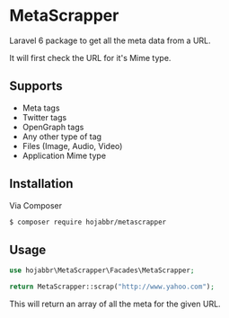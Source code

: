 # MetaScrapper

Laravel 6 package to get all the meta data from a URL. 

It will first check the URL for it's Mime type.

## Supports

- Meta tags
- Twitter tags
- OpenGraph tags
- Any other type of tag
- Files (Image, Audio, Video)
- Application Mime type


## Installation

Via Composer

```bash
$ composer require hojabbr/metascrapper
```

## Usage

```php
use hojabbr\MetaScrapper\Facades\MetaScrapper;

return MetaScrapper::scrap("http://www.yahoo.com");
```

This will return an array of all the meta for the given URL.
